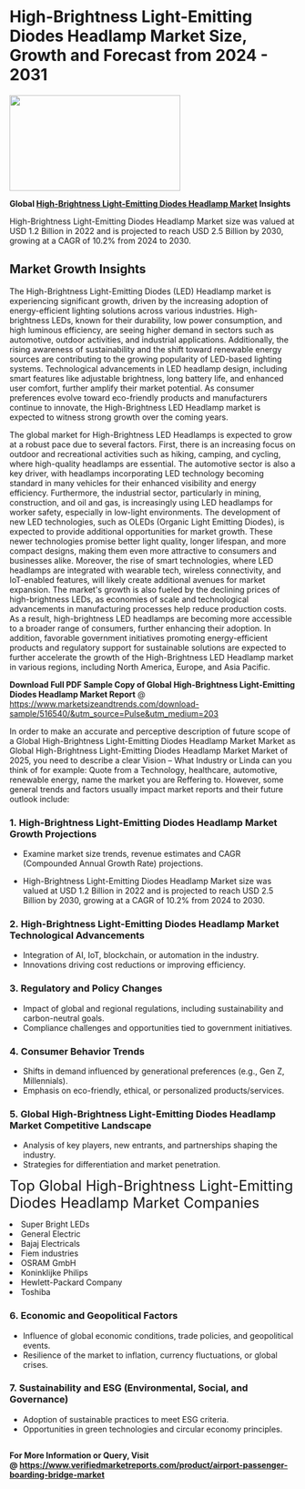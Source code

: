 <H1>High-Brightness Light-Emitting Diodes Headlamp Market Size, Growth and Forecast from 2024 - 2031</H1><img class="aligncenter size-medium wp-image-584254" src="https://thirdeyenews.in/wp-content/uploads/2024/09/Global-Market-Research-300x168.jpeg" alt="" width="300" height="168" /><p><strong>Global&nbsp;<a href="https://www.marketsizeandtrends.com/download-sample/516540/&amp;utm_source=Pulse&amp;utm_medium=203">High-Brightness Light-Emitting Diodes Headlamp Market</a> Insights</strong></p><p>High-Brightness Light-Emitting Diodes Headlamp Market size was valued at USD 1.2 Billion in 2022 and is projected to reach USD 2.5 Billion by 2030, growing at a CAGR of 10.2% from 2024 to 2030.</p><p><h2>Market Growth Insights</h2> <p>The High-Brightness Light-Emitting Diodes (LED) Headlamp market is experiencing significant growth, driven by the increasing adoption of energy-efficient lighting solutions across various industries. High-brightness LEDs, known for their durability, low power consumption, and high luminous efficiency, are seeing higher demand in sectors such as automotive, outdoor activities, and industrial applications. Additionally, the rising awareness of sustainability and the shift toward renewable energy sources are contributing to the growing popularity of LED-based lighting systems. Technological advancements in LED headlamp design, including smart features like adjustable brightness, long battery life, and enhanced user comfort, further amplify their market potential. As consumer preferences evolve toward eco-friendly products and manufacturers continue to innovate, the High-Brightness LED Headlamp market is expected to witness strong growth over the coming years. </p> <p>The global market for High-Brightness LED Headlamps is expected to grow at a robust pace due to several factors. First, there is an increasing focus on outdoor and recreational activities such as hiking, camping, and cycling, where high-quality headlamps are essential. The automotive sector is also a key driver, with headlamps incorporating LED technology becoming standard in many vehicles for their enhanced visibility and energy efficiency. Furthermore, the industrial sector, particularly in mining, construction, and oil and gas, is increasingly using LED headlamps for worker safety, especially in low-light environments. The development of new LED technologies, such as OLEDs (Organic Light Emitting Diodes), is expected to provide additional opportunities for market growth. These newer technologies promise better light quality, longer lifespan, and more compact designs, making them even more attractive to consumers and businesses alike. Moreover, the rise of smart technologies, where LED headlamps are integrated with wearable tech, wireless connectivity, and IoT-enabled features, will likely create additional avenues for market expansion. The market's growth is also fueled by the declining prices of high-brightness LEDs, as economies of scale and technological advancements in manufacturing processes help reduce production costs. As a result, high-brightness LED headlamps are becoming more accessible to a broader range of consumers, further enhancing their adoption. In addition, favorable government initiatives promoting energy-efficient products and regulatory support for sustainable solutions are expected to further accelerate the growth of the High-Brightness LED Headlamp market in various regions, including North America, Europe, and Asia Pacific. </p><p><span class=""><strong>Download Full PDF Sample Copy of Global High-Brightness Light-Emitting Diodes Headlamp Market Report</strong> @ <a href="https://www.marketsizeandtrends.com/download-sample/516540/&amp;utm_source=Pulse&amp;utm_medium=203" target="_blank">https://www.marketsizeandtrends.com/download-sample/516540/&amp;utm_source=Pulse&amp;utm_medium=203</a></span></p><p>In order to make an accurate and perceptive description of future scope of a Global&nbsp;High-Brightness Light-Emitting Diodes Headlamp Market Market as Global&nbsp;High-Brightness Light-Emitting Diodes Headlamp Market Market of 2025, you need to describe a clear Vision &ndash; What Industry or Linda can you think of for example: Quote from a Technology, healthcare, automotive, renewable energy, name the market you are Reffering to. However, some general trends and factors usually impact market reports and their future outlook include:</p><h3>1.&nbsp;<strong>High-Brightness Light-Emitting Diodes Headlamp Market Growth Projections</strong></h3><ul><li>Examine market size trends, revenue estimates and CAGR (Compounded Annual Growth Rate) projections.</li><li><p>High-Brightness Light-Emitting Diodes Headlamp Market size was valued at USD 1.2 Billion in 2022 and is projected to reach USD 2.5 Billion by 2030, growing at a CAGR of 10.2% from 2024 to 2030.</p></li></ul><h3>2.&nbsp;<strong>High-Brightness Light-Emitting Diodes Headlamp Market Technological Advancements</strong></h3><ul><li>Integration of AI, IoT, blockchain, or automation in the industry.</li><li>Innovations driving cost reductions or improving efficiency.</li></ul><h3>3.&nbsp;<strong>Regulatory and Policy Changes</strong></h3><ul><li>Impact of global and regional regulations, including sustainability and carbon-neutral goals.</li><li>Compliance challenges and opportunities tied to government initiatives.</li></ul><h3>4.&nbsp;<strong>Consumer Behavior Trends</strong></h3><ul><li>Shifts in demand influenced by generational preferences (e.g., Gen Z, Millennials).</li><li>Emphasis on eco-friendly, ethical, or personalized products/services.</li></ul><h3>5.&nbsp;<strong>Global High-Brightness Light-Emitting Diodes Headlamp Market Competitive Landscape</strong></h3><ul><li>Analysis of key players, new entrants, and partnerships shaping the industry.</li><li>Strategies for differentiation and market penetration.</li></ul><p data-pm-slice="1 1 []"><span style="color: inherit; font-family: inherit; font-size: 25px;">Top Global High-Brightness Light-Emitting Diodes Headlamp Market Companies</span></p><div class="" data-test-id=""><p><li>Super Bright LEDs</li><li> General Electric</li><li> Bajaj Electricals</li><li> Fiem industries</li><li> OSRAM GmbH</li><li> Koninklijke Philips</li><li> Hewlett-Packard Company</li><li> Toshiba</li></p></div><h3>6.&nbsp;<strong>Economic and Geopolitical Factors</strong></h3><ul><li>Influence of global economic conditions, trade policies, and geopolitical events.</li><li>Resilience of the market to inflation, currency fluctuations, or global crises.</li></ul><h3>7.&nbsp;<strong>Sustainability and ESG (Environmental, Social, and Governance)</strong></h3><ul><li>Adoption of sustainable practices to meet ESG criteria.</li><li>Opportunities in green technologies and circular economy principles.</li></ul><h2><strong style="font-size: 14px;">For More Information or Query, Visit @&nbsp;</strong><a style="background-color: #ffffff; font-size: 14px;" href="https://www.marketsizeandtrends.com/report/high-brightness-light-emitting-diodes-headlamp-market/" target="_blank">https://www.verifiedmarketreports.com/product/airport-passenger-boarding-bridge-market</a></h2>
